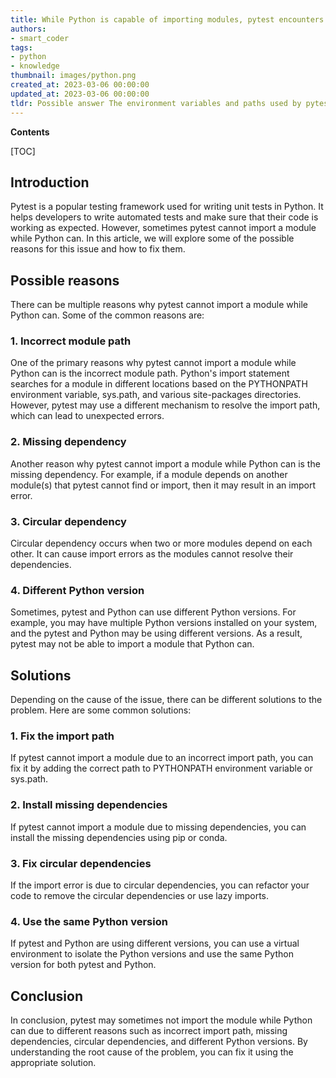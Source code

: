 ```yaml
---
title: While Python is capable of importing modules, pytest encounters difficulty in doing so
authors:
- smart_coder
tags:
- python
- knowledge
thumbnail: images/python.png
created_at: 2023-03-06 00:00:00
updated_at: 2023-03-06 00:00:00
tldr: Possible answer The environment variables and paths used by pytest may differ from those used by the Python interpreter.
---
```


**Contents**

[TOC]

## Introduction

Pytest is a popular testing framework used for writing unit tests in Python. It helps developers to write automated tests and make sure that their code is working as expected. However, sometimes pytest cannot import a module while Python can. In this article, we will explore some of the possible reasons for this issue and how to fix them.

## Possible reasons

There can be multiple reasons why pytest cannot import a module while Python can. Some of the common reasons are:

### 1. Incorrect module path

One of the primary reasons why pytest cannot import a module while Python can is the incorrect module path. Python's import statement searches for a module in different locations based on the PYTHONPATH environment variable, sys.path, and various site-packages directories. However, pytest may use a different mechanism to resolve the import path, which can lead to unexpected errors.

### 2. Missing dependency

Another reason why pytest cannot import a module while Python can is the missing dependency. For example, if a module depends on another module(s) that pytest cannot find or import, then it may result in an import error.

### 3. Circular dependency

Circular dependency occurs when two or more modules depend on each other. It can cause import errors as the modules cannot resolve their dependencies.

### 4. Different Python version

Sometimes, pytest and Python can use different Python versions. For example, you may have multiple Python versions installed on your system, and the pytest and Python may be using different versions. As a result, pytest may not be able to import a module that Python can.

## Solutions

Depending on the cause of the issue, there can be different solutions to the problem. Here are some common solutions:

### 1. Fix the import path

If pytest cannot import a module due to an incorrect import path, you can fix it by adding the correct path to PYTHONPATH environment variable or sys.path.

### 2. Install missing dependencies

If pytest cannot import a module due to missing dependencies, you can install the missing dependencies using pip or conda.

### 3. Fix circular dependencies

If the import error is due to circular dependencies, you can refactor your code to remove the circular dependencies or use lazy imports.

### 4. Use the same Python version

If pytest and Python are using different versions, you can use a virtual environment to isolate the Python versions and use the same Python version for both pytest and Python.

## Conclusion

In conclusion, pytest may sometimes not import the module while Python can due to different reasons such as incorrect import path, missing dependencies, circular dependencies, and different Python versions. By understanding the root cause of the problem, you can fix it using the appropriate solution.
